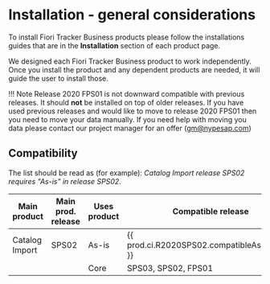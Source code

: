 # Installation - general considerations

To install Fiori Tracker Business products please follow the installations guides that are in the **Installation** section of each product page.

We designed each Fiori Tracker Business product to work independently. Once you install the product and any dependent products are needed, it will guide the user to install those.

!!! Note
    Release 2020 FPS01 is not downward compatible with previous releases. It should **not** be installed on top of older releases. If you have used previous releases and would like to move to release 2020 FPS01 then you need to move your data manually. If you need help with moving you data please contact our project manager for an offer (gm@nypesap.com)

## Compatibility

The list should be read as (for example): *Catalog Import release SPS02 requires "As-is" in release SPS02*.


| Main product              | Main prod. release | Uses product | Compatible release  |
| ------------------------- | ------- | ------------- | ------------------- |
| Catalog Import            | SPS02   | As-is         | {{ prod.ci.R2020SPS02.compatibleAsisCenRel }}               |
|                           |         | Core          | SPS03, SPS02, FPS01 |

